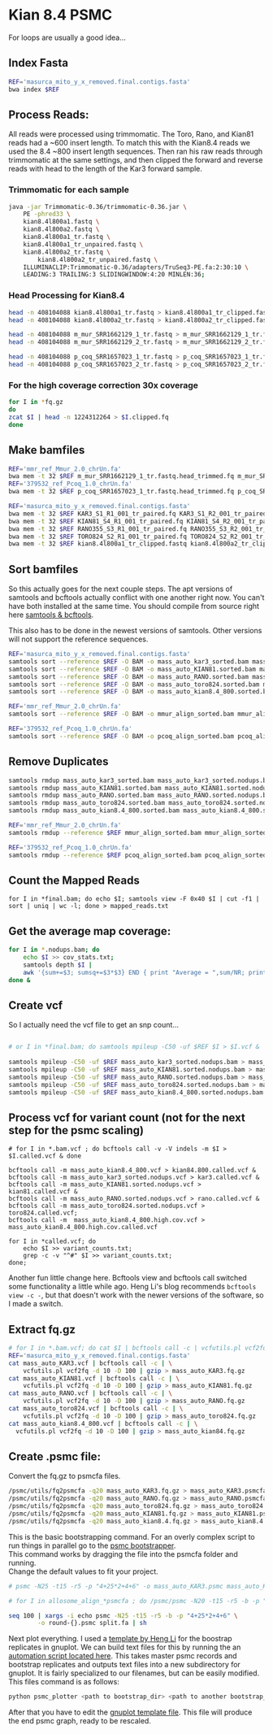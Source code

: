 # Kian 8.4 PSMC
For loops are usually a good idea...
## Index Fasta
```bash
REF='masurca_mito_y_x_removed.final.contigs.fasta'
bwa index $REF
```
## Process Reads:
All reads were processed using trimmomatic.  The Toro, Rano, and Kian81 reads
had a ~600 insert length. To match this with the Kian8.4 reads we used the 8.4
~800 insert length sequences.  Then ran his raw reads through trimmomatic at the
same settings, and then clipped the forward and reverse reads with head to the
length of the Kar3 forward sample.

### Trimmomatic for each sample

```bash
java -jar Trimmomatic-0.36/trimmomatic-0.36.jar \
	PE -phred33 \
	kian8.4l800a1.fastq \
	kian8.4l800a2.fastq \
	kian8.4l800a1_tr.fastq \
	kian8.4l800a1_tr_unpaired.fastq \
	kian8.4l800a2_tr.fastq \
        kian8.4l800a2_tr_unpaired.fastq \
	ILLUMINACLIP:Trimmomatic-0.36/adapters/TruSeq3-PE.fa:2:30:10 \
	LEADING:3 TRAILING:3 SLIDINGWINDOW:4:20 MINLEN:36;
```
### Head Processing for Kian8.4
```bash
head -n 408104088 kian8.4l800a1_tr.fastq > kian8.4l800a1_tr_clipped.fastq;
head -n 408104088 kian8.4l800a2_tr.fastq > kian8.4l800a2_tr_clipped.fastq;

head -n 408104088 m_mur_SRR1662129_1_tr.fastq > m_mur_SRR1662129_1_tr.fastq.head_trimmed.fq;
head -n 408104088 m_mur_SRR1662129_2_tr.fastq > m_mur_SRR1662129_2_tr.fastq.head_trimmed.fq;

head -n 408104088 p_coq_SRR1657023_1_tr.fastq > p_coq_SRR1657023_1_tr.fastq.head_trimmed.fq;
head -n 408104088 p_coq_SRR1657023_2_tr.fastq > p_coq_SRR1657023_2_tr.fastq.head_trimmed.fq;
```
### For the high coverage correction 30x coverage
```bash
for I in *fq.gz
do
zcat $I | head -n 1224312264 > $I.clipped.fq
done

```
## Make bamfiles
```bash
REF='mmr_ref_Mmur_2.0_chrUn.fa'
bwa mem -t 32 $REF m_mur_SRR1662129_1_tr.fastq.head_trimmed.fq m_mur_SRR1662129_2_tr.fastq.head_trimmed.fq  > mmur_align.bam
REF='379532_ref_Pcoq_1.0_chrUn.fa'
bwa mem -t 32 $REF p_coq_SRR1657023_1_tr.fastq.head_trimmed.fq p_coq_SRR1657023_2_tr.fastq.head_trimmed.fq > pcoq_align.bam

REF='masurca_mito_y_x_removed.final.contigs.fasta'
bwa mem -t 32 $REF KAR3_S1_R1_001_tr_paired.fq KAR3_S1_R2_001_tr_paired.fq > mass_auto_KAR3.bam;
bwa mem -t 32 $REF KIAN81_S4_R1_001_tr_paired.fq KIAN81_S4_R2_001_tr_paired.fq > mass_auto_KIAN81.bam;
bwa mem -t 32 $REF RANO355_S3_R1_001_tr_paired.fq RANO355_S3_R2_001_tr_paired.fq > mass_auto_RANO.bam;
bwa mem -t 32 $REF TORO824_S2_R1_001_tr_paired.fq TORO824_S2_R2_001_tr_paired.fq > mass_auto_toro824.bam;
bwa mem -t 32 $REF kian8.4l800a1_tr_clipped.fastq kian8.4l800a2_tr_clipped.fastq > mass_auto_kian8.4_800.bam
```
## Sort bamfiles
So this actually goes for the next couple steps.  The apt versions of samtools
and bcftools actually conflict with one another right now.  You can't have both
installed at the same time.  You should compile from source right here
[samtools & bcftools](http://samtools.github.io/bcftools/).

This also has to be done in the newest versions of samtools.  Other versions will not support the reference sequences.
```bash
REF='masurca_mito_y_x_removed.final.contigs.fasta'
samtools sort --reference $REF -O BAM -o mass_auto_kar3_sorted.bam mass_auto_KAR3.bam &
samtools sort --reference $REF -O BAM -o mass_auto_KIAN81.sorted.bam mass_auto_KIAN81.bam &
samtools sort --reference $REF -O BAM -o mass_auto_RANO.sorted.bam mass_auto_RANO.bam &
samtools sort --reference $REF -O BAM -o mass_auto_toro824.sorted.bam mass_auto_toro824.bam  &
samtools sort --reference $REF -O BAM -o mass_auto_kian8.4_800.sorted.bam mass_auto_kian8.4_800.bam

REF='mmr_ref_Mmur_2.0_chrUn.fa'
samtools sort --reference $REF -O BAM -o mmur_align_sorted.bam mmur_align.bam 

REF='379532_ref_Pcoq_1.0_chrUn.fa'
samtools sort --reference $REF -O BAM -o pcoq_align_sorted.bam pcoq_align.bam
```

## Remove Duplicates
```bash
samtools rmdup mass_auto_kar3_sorted.bam mass_auto_kar3_sorted.nodups.bam &
samtools rmdup mass_auto_KIAN81.sorted.bam mass_auto_KIAN81.sorted.nodups.bam &
samtools rmdup mass_auto_RANO.sorted.bam mass_auto_RANO.sorted.nodups.bam &
samtools rmdup mass_auto_toro824.sorted.bam mass_auto_toro824.sorted.nodups.bam &
samtools rmdup mass_auto_kian8.4_800.sorted.bam mass_auto_kian8.4_800.sorted.nodups.bam

REF='mmr_ref_Mmur_2.0_chrUn.fa'
samtools rmdup --reference $REF mmur_align_sorted.bam mmur_align_sorted.nodups.bam 

REF='379532_ref_Pcoq_1.0_chrUn.fa'
samtools rmdup --reference $REF pcoq_align_sorted.bam pcoq_align_sorted.nodups.bam 
```
## Count the Mapped Reads
```
for I in *final.bam; do echo $I; samtools view -F 0x40 $I | cut -f1 | sort | uniq | wc -l; done > mapped_reads.txt
```
## Get the average map coverage:
```bash
for I in *.nodups.bam; do
	echo $I >> cov_stats.txt;
	samtools depth $I |
	awk '{sum+=$3; sumsq+=$3*$3} END { print "Average = ",sum/NR; print "Stdev = ",sqrt(sumsq/NR - (sum/NR)*2)}' >> cov_stats.txt;
done &
```
## Create vcf
So I actually need the vcf file to get an snp count...
```bash

# or I in *final.bam; do samtools mpileup -C50 -uf $REF $I > $I.vcf &  done
 
samtools mpileup -C50 -uf $REF mass_auto_kar3_sorted.nodups.bam > mass_auto_KAR3.vcf &
samtools mpileup -C50 -uf $REF mass_auto_KIAN81.sorted.nodups.bam > mass_auto_KIAN81.vcf
samtools mpileup -C50 -uf $REF mass_auto_RANO.sorted.nodups.bam > mass_auto_RANO.vcf
samtools mpileup -C50 -uf $REF mass_auto_toro824.sorted.nodups.bam > mass_auto_toro824.vcf
samtools mpileup -C50 -uf $REF mass_auto_kian8.4_800.sorted.nodups.bam > mass_auto_kian8.4_800.vcf
```
## Process vcf for variant count (not for the next step for the psmc scaling)
```
# for I in *.bam.vcf ; do bcftools call -v -V indels -m $I > $I.called.vcf & done

bcftools call -m mass_auto_kian8.4_800.vcf > kian84.800.called.vcf &
bcftools call -m mass_auto_kar3_sorted.nodups.vcf > kar3.called.vcf &
bcftools call -m mass_auto_KIAN81.sorted.nodups.vcf > kian81.called.vcf &
bcftools call -m mass_auto_RANO.sorted.nodups.vcf > rano.called.vcf &
bcftools call -m mass_auto_toro824.sorted.nodups.vcf > toro824.called.vcf;
bcftools call -m  mass_auto_kian8.4_800.high.cov.vcf > mass_auto_kian8.4_800.high.cov.called.vcf

for I in *called.vcf; do
	echo $I >> variant_counts.txt;
	grep -c -v "^#" $I >> variant_counts.txt;
done;

```
Another fun little change here.  Bcftools view and bcftools call switched some
functionality a little while ago.  Heng Li's blog recommends
`bcftools view -c -`, but that doesn't work with the newer versions of the
software, so I made a switch.
## Extract fq.gz
```bash
# for I in *.bam.vcf; do cat $I | bcftools call -c | vcfutils.pl vcf2fq -d 10 -D 100 | gzip > $I.fq.gz; done
REF='masurca_mito_y_x_removed.final.contigs.fasta'
cat mass_auto_KAR3.vcf | bcftools call -c | \
	vcfutils.pl vcf2fq -d 10 -D 100 | gzip > mass_auto_KAR3.fq.gz
cat mass_auto_KIAN81.vcf | bcftools call -c | \
	vcfutils.pl vcf2fq -d 10 -D 100 | gzip > mass_auto_KIAN81.fq.gz
cat mass_auto_RANO.vcf | bcftools call -c | \
	vcfutils.pl vcf2fq -d 10 -D 100 | gzip > mass_auto_RANO.fq.gz
cat mass_auto_toro824.vcf | bcftools call -c | \
	vcfutils.pl vcf2fq -d 10 -D 100 | gzip > mass_auto_toro824.fq.gz
cat mass_auto_kian8.4_800.vcf | bcftools call -c | \
  vcfutils.pl vcf2fq -d 10 -D 100 | gzip > mass_auto_kian84.fq.gz
```

## Create .psmc file:
Convert the fq.gz to psmcfa files.
```bash
/psmc/utils/fq2psmcfa -q20 mass_auto_KAR3.fq.gz > mass_auto_KAR3.psmcfa &
/psmc/utils/fq2psmcfa -q20 mass_auto_RANO.fq.gz > mass_auto_RANO.psmcfa &
/psmc/utils/fq2psmcfa -q20 mass_auto_toro824.fq.gz > mass_auto_toro824.psmcfa &
/psmc/utils/fq2psmcfa -q20 mass_auto_KIAN81.fq.gz > mass_auto_KIAN81.psmcfa &
/psmc/utils/fq2psmcfa -q20 mass_auto_kian8.4.fq.gz > mass_auto_kian8.4.psmcfa;
```
This is the basic bootstrapping command.  For an overly complex script to run
things in parallel go to the [psmc bootstrapper](../bin/bootstrap_psmc.py).  
This command works by dragging the file into the psmcfa folder and running.  
Change the default values to fit your project.

```bash
# psmc -N25 -t15 -r5 -p "4+25*2+4+6" -o mass_auto_KAR3.psmc mass_auto_KAR3.psmcfa;

# for I in allosome_align_*psmcfa ; do /psmc/psmc -N20 -t15 -r5 -b -p "4+25*2+4+6" -o $I.psmc $I &  done

seq 100 | xargs -i echo psmc -N25 -t15 -r5 -b -p "4+25*2+4+6" \
	    -o round-{}.psmc split.fa | sh
```
Next plot everything.  I used a [template by Heng Li](http://lh3lh3.users.sourceforge.net/download/chimp-fit.gp) for the boostrap replicates in gnuplot.  We can build text files for this by running the an
[automation script located here](../bin/psmc_plotter.py).  This takes master psmc records and bootstrap replicates and outputs text files into a new subdirectory for gnuplot.  It is fairly specialized to our filenames, but can be easily modified.  This files command is as follows:
```bash
python psmc_plotter <path to bootstrap_dir> <path to another bootstrap_dir>
```
After that you have to edit the [gnuplot template file](../templates/simus_plot.gp).  This file will produce the end psmc graph, ready to be rescaled.
